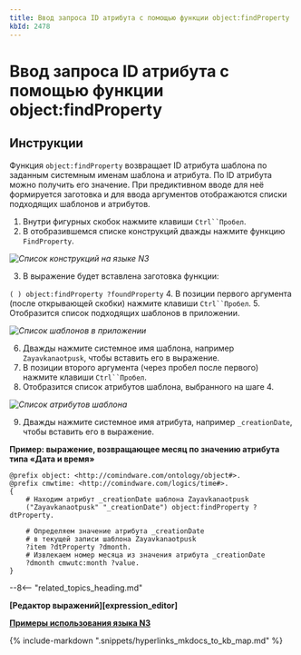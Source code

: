 ```yaml
---
title: Ввод запроса ID атрибута с помощью функции object:findProperty
kbId: 2478
---
```


# Ввод запроса ID атрибута с помощью функции object:findProperty

## Инструкции

Функция `object:findProperty` возвращает ID атрибута шаблона по заданным системным именам шаблона и атрибута. По ID атрибута можно получить его значение. При предиктивном вводе для неё формируется заготовка и для ввода аргументов отображаются списки подходящих шаблонов и атрибутов.

1. Внутри фигурных скобок нажмите клавиши `Ctrl``Пробел`.
2. В отобразившемся списке конструкций дважды нажмите функцию `FindProperty`.

_![Список конструкций на языке N3](https://kb.comindware.ru/assets/n3_editor_findproperty_autocomplete.png)_

3. В выражение будет вставлена заготовка функции:

`( ) object:findProperty ?foundProperty`
4. В позиции первого аргумента (после открывающей скобки) нажмите клавиши `Ctrl``Пробел`.
5. Отобразится список подходящих шаблонов в приложении.

_![Список шаблонов в приложении](https://kb.comindware.ru/assets/n3_editor_findproperty_argument1_autocomplete.png)_

6. Дважды нажмите системное имя шаблона, например `Zayavkanaotpusk`, чтобы вставить его в выражение.
7. В позиции второго аргумента (через пробел после первого) нажмите клавиши `Ctrl``Пробел`.
8. Отобразится список атрибутов шаблона, выбранного на шаге 4.

_![Список атрибутов шаблона](https://kb.comindware.ru/assets/n3_editor_findproperty_argument2_autocomplete.png)_

9. Дважды нажмите системное имя атрибута, например `_creationDate`, чтобы вставить его в выражение.

**Пример: выражение, возвращающее месяц по значению атрибута типа «Дата и время»**

```
@prefix object: <http://comindware.com/ontology/object#>.
@prefix cmwtime: <http://comindware.com/logics/time#>.
{
    # Находим атрибут _creationDate шаблона Zayavkanaotpusk
    ("Zayavkanaotpusk" "_creationDate") object:findProperty ?dtProperty.

    # Определяем значение атрибута _creationDate
    # в текущей записи шаблона Zayavkanaotpusk
    ?item ?dtProperty ?dmonth.
    # Извлекаем номер месяца из значения атрибута _creationDate
    ?dmonth cmwutc:month ?value.
}
```

--8<-- "related_topics_heading.md"

**[Редактор выражений][expression_editor]**

**[Примеры использования языка N3](https://kb.comindware.ru/category.php?id=408)**

{% include-markdown ".snippets/hyperlinks_mkdocs_to_kb_map.md" %}
